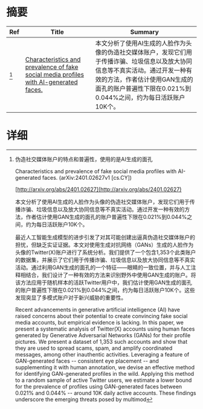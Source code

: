 # 摘要

| Ref | Title | Summary |
| --- | --- | --- |
| [^1] | [Characteristics and prevalence of fake social media profiles with AI-generated faces.](http://arxiv.org/abs/2401.02627) | 本文分析了使用AI生成的人脸作为头像的伪造社交媒体账户，发现它们用于传播诈骗、垃圾信息以及放大协同信息等不真实活动。通过开发一种有效的方法，作者估计使用GAN生成的面孔的账户普遍性下限在0.021%到0.044%之间，约为每日活跃账户10K个。 |

# 详细

[^1]: 伪造社交媒体账户的特点和普遍性，使用的是AI生成的面孔

    Characteristics and prevalence of fake social media profiles with AI-generated faces. (arXiv:2401.02627v1 [cs.CY])

    [http://arxiv.org/abs/2401.02627](http://arxiv.org/abs/2401.02627)

    本文分析了使用AI生成的人脸作为头像的伪造社交媒体账户，发现它们用于传播诈骗、垃圾信息以及放大协同信息等不真实活动。通过开发一种有效的方法，作者估计使用GAN生成的面孔的账户普遍性下限在0.021%到0.044%之间，约为每日活跃账户10K个。

    

    最近人工智能生成模型的进步引发了对其可能创建出逼真伪造社交媒体账户的担忧，但缺乏实证证据。本文对使用生成对抗网络（GANs）生成的人脸作为头像的Twitter(X)账户进行了系统分析。我们提供了一个包含1,353个此类账户的数据集，并展示了它们用于传播诈骗、垃圾信息以及放大协同信息等不真实活动。通过利用GAN生成的面孔的一个特征——眼睛的一致位置，并与人工注释相结合，我们设计了一种有效的方法来识别野外中使用GAN生成的账户。将该方法应用于随机样本的活跃Twitter用户中，我们估计使用GAN生成的面孔的账户普遍性下限在0.021%到0.044%之间，约为每日活跃账户10K个。这些发现突显了多模式账户对于新兴威胁的重要性。

    Recent advancements in generative artificial intelligence (AI) have raised concerns about their potential to create convincing fake social media accounts, but empirical evidence is lacking. In this paper, we present a systematic analysis of Twitter(X) accounts using human faces generated by Generative Adversarial Networks (GANs) for their profile pictures. We present a dataset of 1,353 such accounts and show that they are used to spread scams, spam, and amplify coordinated messages, among other inauthentic activities. Leveraging a feature of GAN-generated faces -- consistent eye placement -- and supplementing it with human annotation, we devise an effective method for identifying GAN-generated profiles in the wild. Applying this method to a random sample of active Twitter users, we estimate a lower bound for the prevalence of profiles using GAN-generated faces between 0.021% and 0.044% -- around 10K daily active accounts. These findings underscore the emerging threats posed by multimod
    

